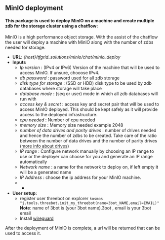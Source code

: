 ## MinIO deployment

#### This package is used to deploy MinIO on a machine and create multiple zdb for the storage cluster using a chatflow:
MinIO is a high performance object storage. With the assist of the chatflow the user will deploy a machine with MinIO along with the number of zdbs needed for storage.

* **URL**: *{host}/tfgrid_solutions/minio/chat/minio_deploy*
* **Inputs**
   - *Ip version* : (IPv4 or IPv6) Version of the machine that will be used to access MinIO. If unsure, chooose IPv4.
   - *db password* : password used for all zdb storage
   - *disk type for storage* : (SSD or HDD) disk type to be used by zdb databases where storage will take place
   - *database mode* : (seq or user) mode in which all zdb databases will run with
   - *access key & secret* : access key and secret pair that will be used to access MinIO deployed. This should be kept safely as it will provide access to the deployed infrastructure.
   - *cpu needed* : Number of cpu needed
   - *memory size* : Memory size needed example 2048
   - *number of data drives and parity drives* : number of drives needed and hence the number of zdbs to be created. Take care of the ratio between the number of data drives and the number of parity drives ([more info about drives](https://docs.min.io/docs/minio-erasure-code-quickstart-guide.html))
   - *IP range* : Configure network manually by choosing an IP range to use or the deployer can choose for you and generate an IP range automatically
    - *Network name* : a name for the network to deploy on,  if left empty it will be a generated name
    - *IP Address* : choose the ip address for your MinIO machine.
   - *
* **User setup:**
    - register user threebot on explorer `kosmos "j.tools.threebot.init_my_threebot(name=3bot_NAME,email=EMAIL)"` **Note**: name of 3bot is (your 3bot name).3bot , email is your 3bot email
    - Install [wireguard](https://www.wireguard.com/install/)



After the deployment of MinIO is complete,  a url will be returned that can be used to access it.
